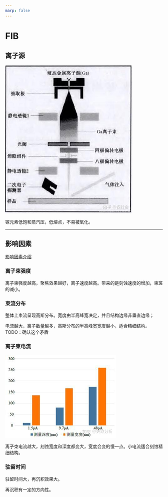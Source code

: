 ```yaml
---
marp: false
---
```


# FIB

## 离子源
![](assets/md_fib-11-05.png)

镓元素低饱和蒸汽压，低熔点，不易被氧化。

---

## 影响因素
[影响因素介绍](https://zhuanlan.zhihu.com/p/76763208)

### 离子束强度
离子束强度越高，聚焦效果越好，离子速度越高。带来的是刻蚀速度的增加，束斑的减小。

### 束流分布

整体上束流呈现高斯分布。宽度由半高峰宽决定，并且结构边缘非垂直边缘；

电流越大，离子数量越多，高斯分布的半高峰宽宽度越小，适合精细结构。
TODO：确认这个矛盾

### 离子束电流
![](assets/md_fib-11-05-25.png)

离子束电流越大，刻蚀宽度和深度都变大，宽度会变的慢一点。小电流适合刻蚀精细结构。

### 驻留时间
驻留时间大，再沉积效果大。

再沉积有一定的方向性。

